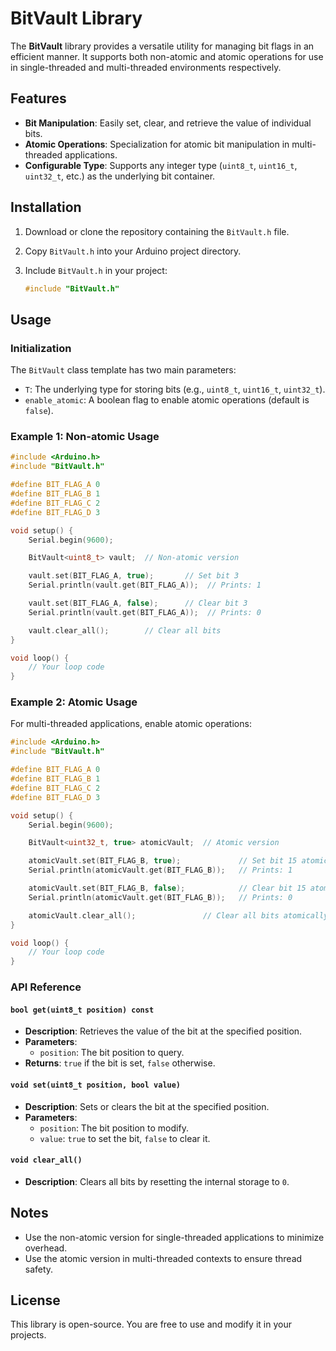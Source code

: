 # BitVault Library

The **BitVault** library provides a versatile utility for managing bit flags in an efficient manner. It supports both non-atomic and atomic operations for use in single-threaded and multi-threaded environments respectively.

## Features

- **Bit Manipulation**: Easily set, clear, and retrieve the value of individual bits.
- **Atomic Operations**: Specialization for atomic bit manipulation in multi-threaded applications.
- **Configurable Type**: Supports any integer type (`uint8_t`, `uint16_t`, `uint32_t`, etc.) as the underlying bit container.

## Installation

1. Download or clone the repository containing the `BitVault.h` file.
2. Copy `BitVault.h` into your Arduino project directory.
3. Include `BitVault.h` in your project:

   ```cpp
   #include "BitVault.h"
   ```

## Usage

### Initialization

The `BitVault` class template has two main parameters:

- `T`: The underlying type for storing bits (e.g., `uint8_t`, `uint16_t`, `uint32_t`).
- `enable_atomic`: A boolean flag to enable atomic operations (default is `false`).

### Example 1: Non-atomic Usage

```cpp
#include <Arduino.h>
#include "BitVault.h"

#define BIT_FLAG_A 0
#define BIT_FLAG_B 1
#define BIT_FLAG_C 2
#define BIT_FLAG_D 3

void setup() {
    Serial.begin(9600);

    BitVault<uint8_t> vault;  // Non-atomic version

    vault.set(BIT_FLAG_A, true);       // Set bit 3
    Serial.println(vault.get(BIT_FLAG_A));  // Prints: 1

    vault.set(BIT_FLAG_A, false);      // Clear bit 3
    Serial.println(vault.get(BIT_FLAG_A));  // Prints: 0

    vault.clear_all();        // Clear all bits
}

void loop() {
    // Your loop code
}
```

### Example 2: Atomic Usage

For multi-threaded applications, enable atomic operations:

```cpp
#include <Arduino.h>
#include "BitVault.h"

#define BIT_FLAG_A 0
#define BIT_FLAG_B 1
#define BIT_FLAG_C 2
#define BIT_FLAG_D 3

void setup() {
    Serial.begin(9600);

    BitVault<uint32_t, true> atomicVault;  // Atomic version

    atomicVault.set(BIT_FLAG_B, true);             // Set bit 15 atomically
    Serial.println(atomicVault.get(BIT_FLAG_B));   // Prints: 1

    atomicVault.set(BIT_FLAG_B, false);            // Clear bit 15 atomically
    Serial.println(atomicVault.get(BIT_FLAG_B));   // Prints: 0

    atomicVault.clear_all();               // Clear all bits atomically
}

void loop() {
    // Your loop code
}
```

### API Reference

#### `bool get(uint8_t position) const`
- **Description**: Retrieves the value of the bit at the specified position.
- **Parameters**: 
  - `position`: The bit position to query.
- **Returns**: `true` if the bit is set, `false` otherwise.

#### `void set(uint8_t position, bool value)`
- **Description**: Sets or clears the bit at the specified position.
- **Parameters**:
  - `position`: The bit position to modify.
  - `value`: `true` to set the bit, `false` to clear it.

#### `void clear_all()`
- **Description**: Clears all bits by resetting the internal storage to `0`.

## Notes

- Use the non-atomic version for single-threaded applications to minimize overhead.
- Use the atomic version in multi-threaded contexts to ensure thread safety.

## License

This library is open-source. You are free to use and modify it in your projects.
